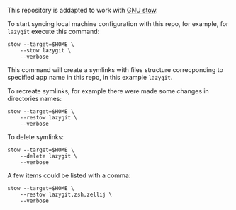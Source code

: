 This repository is addapted to work with [GNU stow](https://www.gnu.org/software/stow/).

To start syncing local machine configuration with this repo, for example, for `lazygit` execute this command:

```shell
stow --target=$HOME \
    --stow lazygit \
    --verbose
```

This command will create a symlinks with files structure correcponding to specified app name in this repo, in this example `lazygit`.

To recreate symlinks, for example there were made some changes in directories names:

```shell
stow --target=$HOME \
    --restow lazygit \
    --verbose
```

To delete symlinks:

```shell
stow --target=$HOME \
    --delete lazygit \
    --verbose
```

A few items could be listed with a comma:

```shell
stow --target=$HOME \
    --restow lazygit,zsh,zellij \
    --verbose
```
